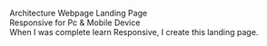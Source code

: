 Architecture Webpage Landing Page <br>
Responsive for Pc & Mobile Device <br>
When I was complete learn Responsive, I create this landing page.